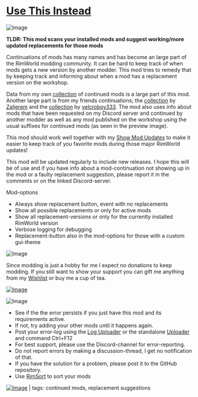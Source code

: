 # [Use This Instead](https://steamcommunity.com/sharedfiles/filedetails/?id=3396308787)

![Image](https://i.imgur.com/iCj5o7O.png)

**TLDR: This mod scans your installed mods and suggest working/more updated replacements for those mods**

Continuations of mods has many names and has become an large part of the RimWorld modding community.
It can be hard to keep track of when mods gets a new version by another modder. This mod tries to remedy that by keeping track and informing about when a mod has a replacement version on the workshop. 

Data from my own [collection](https://steamcommunity.com/sharedfiles/filedetails/?id=1541984105) of continued mods is a large part of this mod. Another large part is from my friends continuations; the [collection](https://steamcommunity.com/workshop/filedetails/?id=2787987321) by [Zaljerem](https://steamcommunity.com/id/zaljerem) and the [collection](https://steamcommunity.com/workshop/filedetails/?id=2099979037) by [velcroboy333](https://steamcommunity.com/profiles/76561198032065507). 
The mod also uses info about mods that have been requested on my Discord server and continued by another modder as well as any mod published on the workshop using the usual suffixes for continued mods (as seen in the preview image).

This mod should work well together with my [Show Mod Updates](https://steamcommunity.com/sharedfiles/filedetails/?id=3218690663) to make it easier to keep track of you favorite mods during those major RimWorld updates!

This mod will be updated regularly to include new releases. I hope this will be of use and if you have info about a mod-continuation not showing up in the mod or a faulty replacement suggestion, please report it in the comments or on the linked Discord-server.

Mod-options


-  Always show replacement button, event with no replacements
-  Show all possible replacements or only for active mods
-  Show all replacement-versions or only for the currently installed RimWorld version
-  Verbose logging for debugging
-  Replacement-button also in the mod-options for those with a custom gui-theme



![Image](https://i.imgur.com/Ds0rBAD.png)

Since modding is just a hobby for me I expect no donations to keep modding. If you still want to show your support you can gift me anything from my [Wishlist](https://store.steampowered.com/wishlist/id/Mlie) or buy me a cup of tea.

[![Image](https://i.imgur.com/VWG0yff.png)](https://ko-fi.com/G2G55DDYD)

![Image](https://i.imgur.com/5xwDG6H.png)



-  See if the the error persists if you just have this mod and its requirements active.
-  If not, try adding your other mods until it happens again.
-  Post your error-log using the [Log Uploader](https://steamcommunity.com/sharedfiles/filedetails/?id=2873415404) or the standalone [Uploader](https://steamcommunity.com/sharedfiles/filedetails/?id=2873415404) and command Ctrl+F12
-  For best support, please use the Discord-channel for error-reporting.
-  Do not report errors by making a discussion-thread, I get no notification of that.
-  If you have the solution for a problem, please post it to the GitHub repository.
-  Use [RimSort](https://github.com/RimSort/RimSort/releases/latest) to sort your mods

 

[![Image](https://img.shields.io/github/v/release/emipa606/UseThisInstead?label=latest%20version&style=plastic&labelColor=0070cd&color=white)](https://steamcommunity.com/sharedfiles/filedetails/changelog/3396308787) | tags:  continued mods,  replacement suggestions
